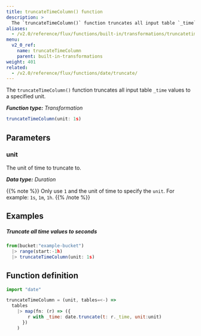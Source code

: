 ```yaml
---
title: truncateTimeColumn() function
description: >
  The `truncateTimeColumn()` function truncates all input table `_time` values to a specified unit.
aliases:
  - /v2.0/reference/flux/functions/built-in/transformations/truncatetimecolumn/
menu:
  v2_0_ref:
    name: truncateTimeColumn
    parent: built-in-transformations
weight: 401
related:
  - /v2.0/reference/flux/functions/date/truncate/
---
```


The `truncateTimeColumn()` function truncates all input table `_time` values to a specified unit.

_**Function type:** Transformation_

```js
truncateTimeColumn(unit: 1s)
```

## Parameters

### unit
The unit of time to truncate to.

_**Data type:** Duration_

{{% note %}}
Only use `1` and the unit of time to specify the `unit`.
For example: `1s`, `1m`, `1h`.
{{% /note %}}

## Examples

##### Truncate all time values to seconds
```js
from(bucket:"example-bucket")
  |> range(start:-1h)
  |> truncateTimeColumn(unit: 1s)
```

## Function definition
```js
import "date"

truncateTimeColumn = (unit, tables=<-) =>
  tables
    |> map(fn: (r) => ({
        r with _time: date.truncate(t: r._time, unit:unit)
      })
    )
```
